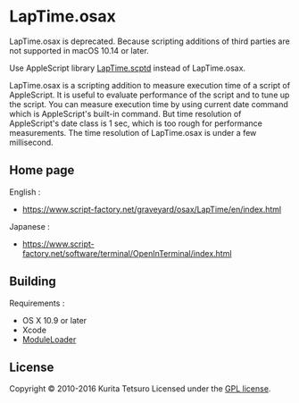 LapTime.osax
============

LapTime.osax is deprecated.
Because scripting additions of third parties are not supported in macOS 10.14 or later.

Use AppleScript library [LapTime.scptd] instead of LapTime.osax.

[Laptime.scptd]: https://www.script-factory.net/XModules/LapTime/en/index.html

LapTime.osax is a scripting addition to measure execution time of a script of AppleScript.
It is useful to evaluate performance of the script and to tune up the script.
You can measure execution time by using current date command which is AppleScript's built-in command.
But time resolution of AppleScript's date class is 1 sec, which is too rough for performance measurements.
The time resolution of LapTime.osax is under a few millisecond.


## Home page
English :
* https://www.script-factory.net/graveyard/osax/LapTime/en/index.html

Japanese :
* https://www.script-factory.net/software/terminal/OpenInTerminal/index.html

## Building
Requirements :
* OS X 10.9 or later
* Xcode
* [ModuleLoader]

[ModuleLoader]: https://www.script-factory.net/XModules/ModuleLoader/en/index.html

## License

Copyright &copy; 2010-2016 Kurita Tetsuro
Licensed under the [GPL license][GPL].
 
[GPL]: http://www.gnu.org/licenses/gpl.html

